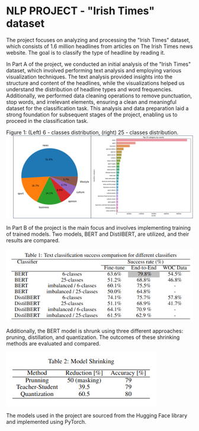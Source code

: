 # NLP PROJECT - "Irish Times" dataset

The project focuses on analyzing and processing the "Irish Times" dataset, which consists of 1.6 million headlines from articles on The Irish Times news website. The goal is to classify the type of headline by reading it.

In Part A of the project, we conducted an initial analysis of the "Irish Times" dataset, which involved performing text analysis and employing various visualization techniques. The text analysis provided insights into the structure and content of the headlines, while the visualizations helped us understand the distribution of headline types and word frequencies. Additionally, we performed data cleaning operations to remove punctuation, stop words, and irrelevant elements, ensuring a clean and meaningful dataset for the classification task. This analysis and data preparation laid a strong foundation for subsequent stages of the project, enabling us to proceed in the classification task.

Figure 1: (Left) 6 - classes distribution, (right) 25 - classes distribution.
![Screenshot](figs/dis_6_25.png)

In Part B of the project is the main focus and involves implementing training of trained models. Two models, BERT and DistilBERT, are utilized, and their results are compared. 

![Screenshot](figs/comp_models.png)

Additionally, the BERT model is shrunk using three different approaches: pruning, distillation, and quantization. The outcomes of these shrinking methods are evaluated and compared.

![Screenshot](figs/Model_shrinking.png)

The models used in the project are sourced from the Hugging Face library and implemented using PyTorch. 
